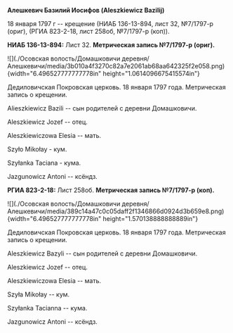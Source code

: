 **Алешкевич Базилий Иосифов (Aleszkiewicz Bazilij)**

18 января 1797 г -- крещение (НИАБ 136-13-894, лист 32, №7/1797-р
(ориг), (РГИА 823-2-18, лист 258об, №7/1797-р (коп)).

**НИАБ 136-13-894:** Лист 32. **Метрическая запись №7/1797-р (ориг).**

![](./Осовская волость/Домашковичи деревня/Алешкевичи/media/3b010a4f3270c82a7e2061ab68aa642325f2e058.png){width="6.496527777777778in"
height="1.0614096675415574in"}

Дедиловичская Покровская церковь. 18 января 1797 года. Метрическая
запись о крещении.

Alieszkiewicz Bazili -- сын родителей с деревни Домашковичи.

Aleszkiewicz Jozef -- отец.

Aleszkiewiczowa Elesia -- мать.

Szyło Mikołay - кум.

Szyłanka Taciana - кума.

Jazgunowicz Antoni -- ксёндз.

**РГИА 823-2-18:** Лист 258об. **Метрическая запись №7/1797-р (коп).**

![](./Осовская волость/Домашковичи деревня/Алешкевичи/media/389c14a47c0c05daff2f1346866d0924d3b659e8.png){width="6.496527777777778in"
height="1.570138888888889in"}

Дедиловичская Покровская церковь. 18 января 1797 года. Метрическая
запись о крещении.

Aleszkiewicz Bazyli -- сын родителей с деревни Домашковичи.

Aleszkiewicz Jozef -- отец.

Aleszkiewiczowa Elesia -- мать.

Szyła Mikołay -- кум.

Szyłanka Tacianna -- кума.

Jazgunowicz Antoni -- ксёндз.
